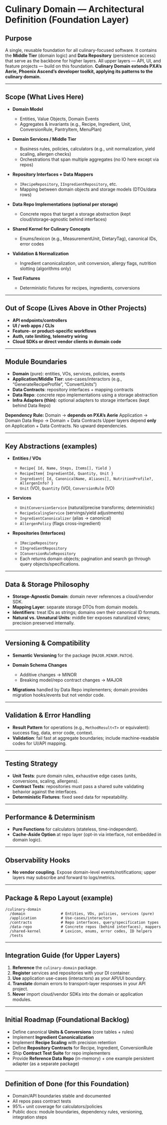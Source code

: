 # Culinary Domain — Architectural Definition (Foundation Layer)

## Purpose

A single, reusable foundation for all culinary-focused software. It contains the **Middle Tier** (domain logic) and **Data Repository** (persistence access) that serve as the backbone for higher layers. All upper layers — API, UI, and feature projects — build on this foundation. **Culinary Domain extends PXA’s Aerie, Phoenix Ascend’s developer toolkit, applying its patterns to the culinary domain.**

---

## Scope (What Lives Here)

* **Domain Model**

  * Entities, Value Objects, Domain Events
  * Aggregates & invariants (e.g., Recipe, Ingredient, Unit, ConversionRule, PantryItem, MenuPlan)
* **Domain Services / Middle Tier**

  * Business rules, policies, calculators (e.g., unit normalization, yield scaling, allergen checks)
  * Orchestrations that span multiple aggregates (no IO here except via repos)
* **Repository Interfaces + Data Mappers**

  * `IRecipeRepository`, `IIngredientRepository`, etc.
  * Mapping between domain objects and storage models (DTOs/data rows)
* **Data Repo Implementations (optional per storage)**

  * Concrete repos that target a storage abstraction (kept cloud/storage-agnostic behind interfaces)
* **Shared Kernel for Culinary Concepts**

  * Enums/lexicon (e.g., MeasurementUnit, DietaryTag), canonical IDs, error codes
* **Validation & Normalization**

  * Ingredient canonicalization, unit conversion, allergy flags, nutrition slotting (algorithms only)
* **Test Fixtures**

  * Deterministic fixtures for recipes, ingredients, conversions

---

## Out of Scope (Lives Above in Other Projects)

* **API endpoints/controllers**
* **UI / web apps / CLIs**
* **Feature- or product-specific workflows**
* **Auth, rate limiting, telemetry wiring**
* **Cloud SDKs or direct vendor clients in domain code**

---

## Module Boundaries

* **Domain** (pure): entities, VOs, services, policies, events
* **Application/Middle Tier**: use-cases/interactors (e.g., “GenerateRecipeProfile”, “ConvertUnits”)
* **Data Contracts**: repository interfaces + mapping contracts
* **Data Repo**: concrete repo implementations using a storage abstraction
* **Infra Adapters (thin)**: optional adapters to storage interfaces (kept behind Data Repo)

**Dependency Rule:**
Domain → **depends on PXA’s Aerie**
Application → Domain
Data Repo → Domain + Data Contracts
Upper layers depend **only** on Application + Data Contracts. No upward dependencies.

---

## Key Abstractions (examples)

* **Entities / VOs**

  * `Recipe{ Id, Name, Steps, Items[], Yield }`
  * `RecipeItem{ IngredientId, Quantity, Unit }`
  * `Ingredient{ Id, CanonicalName, Aliases[], NutritionProfile?, AllergenInfo? }`
  * `Unit` (VO), `Quantity` (VO), `ConversionRule` (VO)
* **Services**

  * `UnitConversionService` (natural/precise transforms; deterministic)
  * `RecipeScalingService` (servings/yield adjustments)
  * `IngredientCanonicalizer` (alias → canonical)
  * `AllergenPolicy` (flags cross-ingredient)
* **Repositories (Interfaces)**

  * `IRecipeRepository`
  * `IIngredientRepository`
  * `IConversionRuleRepository`
  * Each returns domain objects; pagination and search go through query objects/specifications.

---

## Data & Storage Philosophy

* **Storage-Agnostic Domain**: domain never references a cloud/vendor SDK.
* **Mapping Layer**: separate storage DTOs from domain models.
* **Identifiers**: treat IDs as strings; domains own their canonical ID formats.
* **Natural vs. Unnatural Units**: middle tier exposes naturalized views; precision preserved internally.

---

## Versioning & Compatibility

* **Semantic Versioning** for the package (`MAJOR.MINOR.PATCH`).
* **Domain Schema Changes**

  * Additive changes → MINOR
  * Breaking model/repo contract changes → MAJOR
* **Migrations** handled by Data Repo implementers; domain provides migration hooks/events but not vendor code.

---

## Validation & Error Handling

* **Result Pattern** for operations (e.g., `MethodResult<T>` or equivalent): success flag, data, error code, context.
* **Validation**: fail fast at aggregate boundaries; include machine-readable codes for UI/API mapping.

---

## Testing Strategy

* **Unit Tests**: pure domain rules, exhaustive edge cases (units, conversions, scaling, allergens).
* **Contract Tests**: repositories must pass a shared suite validating behavior against the interfaces.
* **Deterministic Fixtures**: fixed seed data for repeatability.

---

## Performance & Determinism

* **Pure Functions** for calculators (stateless, time-independent).
* **Cache-Aside Option** at repo layer (opt-in via interface, not embedded in domain logic).

---

## Observability Hooks

* **No vendor coupling.** Expose domain-level events/notifications; upper layers may subscribe and forward to logs/metrics.

---

## Package & Repo Layout (example)

```
/culinary-domain
  /domain                # Entities, VOs, policies, services (pure)
  /application           # Use-cases/interactors
  /contracts             # Repo interfaces, query/specification types
  /data-repo             # Concrete repos (behind interfaces), mappers
  /shared-kernel         # Lexicon, enums, error codes, ID helpers
  /tests
```

---

## Integration Guide (for Upper Layers)

1. **Reference** the `culinary-domain` package.
2. **Register** services and repositories with your DI container.
3. **Use** application use-cases (interactors) as your API/UI boundary.
4. **Translate** domain errors to transport-layer responses in your API project.
5. **Never** import cloud/vendor SDKs into the domain or application modules.

---

## Initial Roadmap (Foundational Backlog)

* Define canonical **Units & Conversions** (core tables + rules)
* Implement **Ingredient Canonicalization**
* Implement **Recipe Scaling** with precision retention
* Define **Repository Contracts** for Recipe, Ingredient, ConversionRule
* Ship **Contract Test Suite** for repo implementers
* Provide **Reference Data Repo** (in-memory) + one example persistent adapter (as a separate package)

---

## Definition of Done (for this Foundation)

* Domain/API boundaries stable and documented
* All repos pass contract tests
* 95%+ unit coverage for calculators/policies
* Public docs: module boundaries, dependency rules, versioning, integration steps
